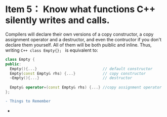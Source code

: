 # Item 5： Know what functions C++ silently writes and calls. 
Compilers will declare their own versions of a copy constructor, a copy assignment operator and a destructor, and even the contructor if you don't declare them 
yourself. All of them will be both puiblic and inline. Thus, writing ```C++ class Empty{}; ``` is equivalent to: 

```C++
class Empty {
public: 
  Empty(){...}                             // default constructor
  Empty(const Empty& rhs) {...}            // copy constructor
  ~Empty(){...}                            // destructor
  
  Empty& operator=(const Empty& rhs) {...} //copy assignment operator
};

```


```diff
- Things to Remember
```
* 
